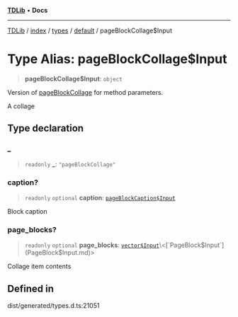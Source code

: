 [**TDLib**](../../../../../../README.md) • **Docs**

***

[TDLib](../../../../../../modules.md) / [index](../../../../../README.md) / [types](../../../README.md) / [default](../README.md) / pageBlockCollage$Input

# Type Alias: pageBlockCollage$Input

> **pageBlockCollage$Input**: `object`

Version of [pageBlockCollage](pageBlockCollage.md) for method parameters.

A collage

## Type declaration

### \_

> `readonly` **\_**: `"pageBlockCollage"`

### caption?

> `readonly` `optional` **caption**: [`pageBlockCaption$Input`](pageBlockCaption$Input.md)

Block caption

### page\_blocks?

> `readonly` `optional` **page\_blocks**: [`vector$Input`](vector$Input.md)\<[`PageBlock$Input`](PageBlock$Input.md)\>

Collage item contents

## Defined in

dist/generated/types.d.ts:21051
